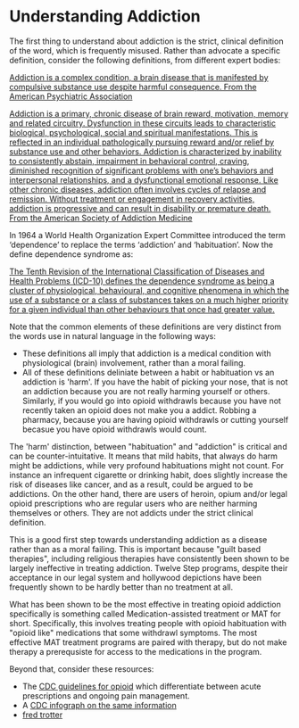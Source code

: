 # Understanding Addiction

The first thing to understand about addiction is the strict, clinical definition of the word, which is frequently misused. Rather than advocate a specific definition, consider the following definitions, from different expert bodies:

[Addiction is a complex condition, a brain disease that is manifested by compulsive substance use despite harmful consequence. From the American Psychiatric Association](https://www.psychiatry.org/patients-families/addiction/what-is-addiction)

[Addiction is a primary, chronic disease of brain reward, motivation, memory and related circuitry. Dysfunction in these circuits leads to characteristic biological, psychological, social and spiritual manifestations. This is reflected in an individual pathologically pursuing reward and/or relief by substance use and other behaviors. Addiction is characterized by inability to consistently abstain, impairment in behavioral control, craving, diminished recognition of significant problems with one’s behaviors and interpersonal relationships, and a dysfunctional emotional response. Like other chronic diseases, addiction often involves cycles of relapse and remission. Without treatment or engagement in recovery activities, addiction is progressive and can result in disability or premature death. From the American Society of Addiction Medicine](https://www.asam.org/resources/definition-of-addiction)

In 1964 a World Health Organization Expert Committee introduced the term ‘dependence’ to replace the terms ‘addiction’ and ‘habituation’. Now the define  dependence syndrome as:

[The Tenth Revision of the International Classification of Diseases and Health Problems (ICD-10) defines the dependence syndrome as being a cluster of physiological, behavioural, and cognitive phenomena in which the use of a substance or a class of substances takes on a much higher priority for a given individual than other behaviours that once had greater value.](http://www.who.int/substance_abuse/terminology/definition1/en/) 

Note that the common elements of these definitions are very distinct from the words use in natural language in the following ways:

* These definitions all imply that addiction is a medical condition with physiological (brain) involvement, rather than a moral failing. 
* All of these definitions deliniate between a habit or habituation vs an addiction is 'harm'. If you have the habit of picking your nose, that is not an addiction because you are not really harming yourself or others. Similarly, if you would go into opioid withdrawls because you have not recently taken an opioid does not make you a addict. Robbing a pharmacy, because you are having opioid withdrawls or cutting yourself becasue you have opioid withdrawls would count. 

The 'harm' distinction, between "habituation" and "addiction" is critical and can be counter-intuitative.  It means that mild habits, that always do harm might be addictions, while very profound habituations might not count.  For instance an infrequent cigarette or drinking habit, does slightly increase the risk of diseases like cancer, and as a result, could be argued to be addictions. On the other hand, there are users of heroin, opium and/or legal opioid prescriptions who are regular users who are neither harming themselves or others. They are not addicts under the strict clinical definition. 

This is a good first step towards understanding addiction as a disease rather than as a moral failing. This is important because "guilt based therapies", including religious therapies have consistently been shown to be largely ineffective in treating addiction. Twelve Step programs, despite their acceptance in our legal system and hollywood depictions have been frequently shown to be hardly better than no treatment at all. 

What has been shown to be the most effective in treating opioid addiction specifically is something called Medication-assisted treatment or MAT for short. Specifically, this involves treating people with opioid habituation with "opioid like" medications that some withdrawl symptoms. The most effective MAT treatment programs are paired with therapy, but do not make therapy a prerequsiste for access to the medications in the program. 

Beyond that, consider these resources:

* The [CDC guidelines for opioid](https://www.cdc.gov/drugoverdose/prescribing/guideline.html) which differentiate between acute prescriptions and ongoing pain management.
* A [CDC infograph on the same information](https://www.cdc.gov/drugoverdose/pdf/guidelines_at-a-glance-a.pdf)
* [fred trotter](https://fredtrotter.com)

















